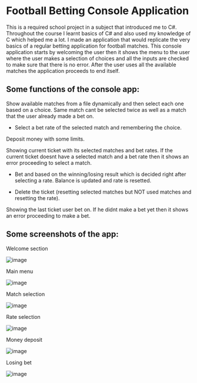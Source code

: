 # Football Betting Console Application
This is a required school project in a subject that introduced me to C#. Throughout the course I learnt basics of C# and also used my knowledge of C which helped me a lot. I made an application that would replicate the very basics of a regular betting application for football matches. This console application starts by welcoming the user then it shows the menu to the user where the user makes a selection of choices and all the inputs are checked to make sure that there is no error. After the user uses all the available matches the application proceeds to end itself.


<h2>Some functions of the console app:</h2>

  Show available matches from a file dynamically and then select each one based on a choice. Same match cant be selected twice as well as a match that the user already made a bet on.
  
   - Select a bet rate of the selected match and remembering the choice.
  
  Deposit money with some limits.

  Showing current ticket with its selected matches and bet rates. If the current ticket doesnt have a selected match and a bet rate then it shows an error proceeding to select a match.
  
   - Bet and based on the winning/losing result which is decided right after selecting a rate. Balance is updated and rate is resetted.
          
   - Delete the ticket (resetting selected matches but NOT used matches and resetting the rate).
          
  Showing the last ticket user bet on. If he didnt make a bet yet then it shows an error proceeding to make a bet.


<h2>Some screenshots of the app:</h2>


Welcome section

![image](https://github.com/hieungtom/football_bet_console_app/assets/144620197/cf8df758-568d-4dc8-aeee-0aeb0d13da0b)

Main menu

![image](https://github.com/hieungtom/football_bet_console_app/assets/144620197/e2bf09fc-943c-4356-aa9b-02d873cad43d)

Match selection

![image](https://github.com/hieungtom/football_bet_console_app/assets/144620197/b9b9743a-af14-45a8-b46e-2afc1218130c)

Rate selection

![image](https://github.com/hieungtom/football_bet_console_app/assets/144620197/0b8f6f4e-592f-4c60-8395-7b6936ffd54b)

Money deposit

![image](https://github.com/hieungtom/football_bet_console_app/assets/144620197/f52fb709-4718-405a-b764-9003d1f377ef)

Losing bet

![image](https://github.com/hieungtom/football_bet_console_app/assets/144620197/aa63a3c6-0333-490b-9f51-3288326251f2)
